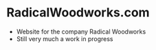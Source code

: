 # RadicalWoodworks.com

- Website for the company Radical Woodworks
- Still very much a work in progress
